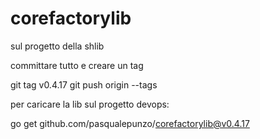 # corefactorylib

sul progetto della shlib 

committare tutto e creare un tag

git tag v0.4.17
git push origin --tags

 

 

per caricare la lib sul progetto devops:

go get github.com/pasqualepunzo/corefactorylib@v0.4.17

